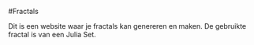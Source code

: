 #Fractals

Dit is een website waar je fractals kan genereren en maken. De gebruikte fractal is van een Julia Set.


